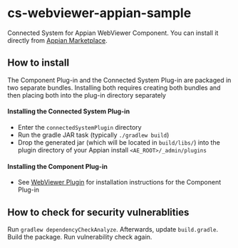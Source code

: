 # cs-webviewer-appian-sample
Connected System for Appian WebViewer Component. You can install it directly from [Appian Marketplace](https://community.appian.com/b/appmarket/posts/pdftron-web-viewer-connected-system).

## How to install
The Component Plug-in and the Connected System Plug-in are packaged in two separate bundles. Installing both requires creating both bundles and then placing both into the plug-in directory separately

#### Installing the Connected System Plug-in
* Enter the `connectedSystemPlugin` directory
* Run the gradle JAR task (typically `./gradlew build`)
* Drop the generated jar (which will be located in `build/libs/`) into the plugin directory of your Appian install `<AE_ROOT>/_admin/plugins`

#### Installing the Component Plug-in
* See [WebViewer Plugin](https://github.com/PDFTron/webviewer-appian-sample) for installation instructions for the Component Plug-in

## How to check for security vulnerablities

Run `gradlew dependencyCheckAnalyze`. Afterwards, update `build.gradle`. Build the package. Run vulnerability check again.